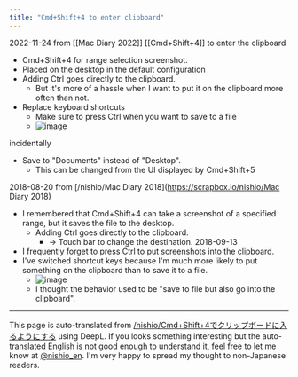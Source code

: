 ```yaml
---
title: "Cmd+Shift+4 to enter clipboard"
---
```


2022-11-24 from  [[Mac Diary 2022]]
[[Cmd+Shift+4]] to enter the clipboard
- Cmd+Shift+4 for range selection screenshot.
- Placed on the desktop in the default configuration
- Adding Ctrl goes directly to the clipboard.
    - But it's more of a hassle when I want to put it on the clipboard more often than not.
- Replace keyboard shortcuts
    - Make sure to press Ctrl when you want to save to a file
    - ![image](https://gyazo.com/aff2da6fa5c2faf71a5f52bc2f96df23/thumb/1000)

incidentally
- Save to "Documents" instead of "Desktop".
    - This can be changed from the UI displayed by Cmd+Shift+5


2018-08-20 from [/nishio/Mac Diary 2018](https://scrapbox.io/nishio/Mac Diary 2018)
- I remembered that Cmd+Shift+4 can take a screenshot of a specified range, but it saves the file to the desktop.
    - Adding Ctrl goes directly to the clipboard.
        - → Touch bar to change the destination.
2018-09-13
- I frequently forget to press Ctrl to put screenshots into the clipboard.
- I've switched shortcut keys because I'm much more likely to put something on the clipboard than to save it to a file.
    - ![image](https://gyazo.com/aeec2905b44489131f3981957c922c6c/thumb/1000)
    - I thought the behavior used to be "save to file but also go into the clipboard".

---
This page is auto-translated from [/nishio/Cmd+Shift+4でクリップボードに入るようにする](https://scrapbox.io/nishio/Cmd+Shift+4でクリップボードに入るようにする) using DeepL. If you looks something interesting but the auto-translated English is not good enough to understand it, feel free to let me know at [@nishio_en](https://twitter.com/nishio_en). I'm very happy to spread my thought to non-Japanese readers.